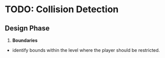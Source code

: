 # TODO: Collision Detection

## Design Phase

1. **Boundaries** 
 - identify bounds within the level where the player should be restricted. 